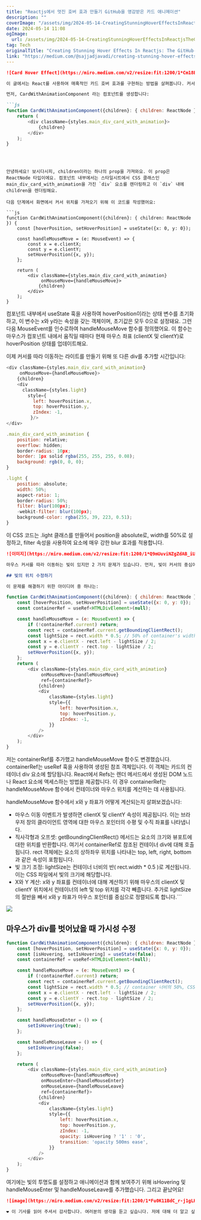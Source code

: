 ```yaml
---
title: "Reactjs에서 멋진 호버 효과 만들기 GitHub을 영감받은 카드 애니메이션"
description: ""
coverImage: "/assets/img/2024-05-14-CreatingStunningHoverEffectsInReactjsTheGitHub-InspiredCardAnimation_0.png"
date: 2024-05-14 11:08
ogImage: 
  url: /assets/img/2024-05-14-CreatingStunningHoverEffectsInReactjsTheGitHub-InspiredCardAnimation_0.png
tag: Tech
originalTitle: "Creating Stunning Hover Effects In Reactjs: The GitHub-Inspired Card Animation"
link: "https://medium.com/@sajjadjavadi/creating-stunning-hover-effects-in-reactjs-the-github-inspired-card-animation-f85bae6dc226"
---
```



```markdown
![Card Hover Effect](https://miro.medium.com/v2/resize:fit:1200/1*Cm18EAy6mzdv8N4iOpm1mA.gif)

이 글에서는 React를 사용하여 매혹적인 카드 호버 효과를 구현하는 방법을 살펴봅니다. 커서를 따라 움직이는 동적 라이트 효과를 추가하는 과정부터 사용자 경험을 몰입적이고 시각적으로 매력적으로 만드는 것까지 다룰 것입니다. 마우스 이벤트 처리부터 부드러운 애니메이션 및 성능 최적화까지, 웹 프로젝트를 높이는 눈에 띄는 카드 상호작용을 만드는 데 필요한 모든 것을 다룰 것입니다.

먼저, CardWithAnimationComponent 라는 컴포넌트를 생성합니다:

```js
function CardWithAnimationComponent({children}: { children: ReactNode }) {
    return (
        <div className={styles.main_div_card_with_animation}>
            {children}
        </div>
    );
}
```   
```  



안녕하세요! 보시다시피, children이라는 하나의 prop을 가져와요. 이 prop은 ReactNode 타입이에요. 컴포넌트 내부에서는 스타일시트에서 CSS 클래스인 main_div_card_with_animation을 가진 `div` 요소를 렌더링하고 이 `div` 내에 children을 렌더링해요.

다음 단계에서 화면에서 커서 위치를 가져오기 위해 이 코드를 작성했어요:

```js
function CardWithAnimationComponent({children}: { children: ReactNode }) {
    const [hoverPosition, setHoverPosition] = useState({x: 0, y: 0});

    const handleMouseMove = (e: MouseEvent) => {
        const x = e.clientX;
        const y = e.clientY;
        setHoverPosition({x, y});
    };

    return (
        <div className={styles.main_div_card_with_animation}
             onMouseMove={handleMouseMove}>
            {children}
        </div>
    );
}
```

컴포넌트 내부에서 useState 훅을 사용하여 hoverPosition이라는 상태 변수를 초기화하고, 이 변수는 x와 y라는 속성을 갖는 객체이며, 초기값은 모두 0으로 설정돼요. 그런 다음 MouseEvent를 인수로하여 handleMouseMove 함수를 정의했어요. 이 함수는 마우스가 컴포넌트 내에서 움직일 때마다 현재 마우스 좌표 (clientX 및 clientY)로 hoverPosition 상태를 업데이트해요.



이제 커서를 따라 이동하는 라이트를 만들기 위해 또 다른 div를 추가할 시간입니다:

```js
<div className={styles.main_div_card_with_animation}
     onMouseMove={handleMouseMove}>
    {children}
    <div
      className={styles.light}
        style={
          left: hoverPosition.x,
          top: hoverPosition.y,
          zIndex: -1,
         }/>
</div>
```

```js
.main_div_card_with_animation {
    position: relative;
    overflow: hidden;
    border-radius: 10px;
    border: 1px solid rgba(255, 255, 255, 0.08);
    background: rgb(0, 0, 0);
}

.light {
    position: absolute;
    width: 50%;
    aspect-ratio: 1;
    border-radius: 50%;
    filter: blur(100px);
    -webkit-filter: blur(100px);
    background-color: rgba(255, 39, 223, 0.51);
}
```

이 CSS 코드는 .light 클래스를 만들어서 position을 absolute로, width를 50%로 설정하고, filter 속성을 사용하여 요소에 매우 강한 blur 효과를 적용합니다.



```markdown
![이미지](https://miro.medium.com/v2/resize:fit:1200/1*Q9mUuviNZgZdAB_iUsmfkg.gif)

마우스 커서를 따라 이동하는 빛이 있지만 2 가지 문제가 있습니다. 먼저, 빛이 커서의 중심이 아니며 둘째로 마우스가 div 영역을 벗어나면 빛이 사라지지 않습니다.

## 빛의 위치 수정하기

이 문제를 해결하기 위한 아이디어 중 하나는:
```  



```js
function CardWithAnimationComponent({children}: { children: ReactNode }) {
    const [hoverPosition, setHoverPosition] = useState({x: 0, y: 0});
    const containerRef = useRef<HTMLDivElement>(null);

    const handleMouseMove = (e: MouseEvent) => {
        if (!containerRef.current) return;
        const rect = containerRef.current.getBoundingClientRect();
        const lightSize = rect.width * 0.5; // 50% of container's width, equal to light size in css file
        const x = e.clientX - rect.left - lightSize / 2;
        const y = e.clientY - rect.top - lightSize / 2;
        setHoverPosition({x, y});
    };
    return (
        <div className={styles.main_div_card_with_animation}
             onMouseMove={handleMouseMove}
             ref={containerRef}>
            {children}
            <div
                className={styles.light}
                style={{
                    left: hoverPosition.x,
                    top: hoverPosition.y,
                    zIndex: -1,
                }}
            />
        </div>
    );
}
```

저는 containerRef를 추가했고 handleMouseMove 함수도 변경했습니다. containerRef는 useRef 훅을 사용하여 생성된 참조 객체입니다. 이 객체는 카드의 컨테이너 div 요소에 할당됩니다. React에서 Refs는 렌더 메서드에서 생성된 DOM 노드나 React 요소에 액세스하는 방법을 제공합니다. 이 경우 containerRef는 handleMouseMove 함수에서 컨테이너와 마우스 위치를 계산하는 데 사용됩니다.

handleMouseMove 함수에서 x와 y 좌표가 어떻게 계산되는지 살펴보겠습니다:

- 마우스 이동 이벤트가 발생하면 clientX 및 clientY 속성이 제공됩니다. 이는 브라우저 창의 클라이언트 영역에 대한 마우스 포인터의 수평 및 수직 좌표를 나타냅니다.
- 직사각형과 오프셋: getBoundingClientRect() 메서드는 요소의 크기와 뷰포트에 대한 위치를 반환합니다. 여기서 containerRef로 참조된 컨테이너 div에 대해 호출됩니다. rect 객체에는 요소의 상하좌우 위치를 나타내는 top, left, right, bottom과 같은 속성이 포함됩니다.
- 빛 크기 조정: lightSize는 컨테이너 너비의 반( rect.width * 0.5 )로 계산됩니다. 이는 CSS 파일에서 빛의 크기에 해당합니다.
- X와 Y 계산: x와 y 좌표를 컨테이너에 대해 계산하기 위해 마우스의 clientX 및 clientY 위치에서 컨테이너의 left 및 top 위치를 각각 빼줍니다. 추가로 lightSize의 절반을 빼서 x와 y 좌표가 마우스 포인터를 중심으로 정렬되도록 합니다.```



<img src="https://miro.medium.com/v2/resize:fit:1200/1*juNu5QaGs6gO0FmqX4jQDA.gif" />

## 마우스가 div를 벗어났을 때 가시성 수정

```js
function CardWithAnimationComponent({children}: { children: ReactNode }) {
    const [hoverPosition, setHoverPosition] = useState({x: 0, y: 0});
    const [isHovering, setIsHovering] = useState(false);
    const containerRef = useRef<HTMLDivElement>(null);

    const handleMouseMove = (e: MouseEvent) => {
        if (!containerRef.current) return;
        const rect = containerRef.current.getBoundingClientRect();
        const lightSize = rect.width * 0.5; // container 너비의 50%, CSS 파일에서 빛 크기와 동일
        const x = e.clientX - rect.left - lightSize / 2;
        const y = e.clientY - rect.top - lightSize / 2;
        setHoverPosition({x, y});
    };

    const handleMouseEnter = () => {
        setIsHovering(true);
    };

    const handleMouseLeave = () => {
        setIsHovering(false);
    };

    return (
        <div className={styles.main_div_card_with_animation}
             onMouseMove={handleMouseMove}
             onMouseEnter={handleMouseEnter}
             onMouseLeave={handleMouseLeave}
             ref={containerRef}>
            {children}
            <div
                className={styles.light}
                style={{
                    left: hoverPosition.x,
                    top: hoverPosition.y,
                    zIndex: -1,
                    opacity: isHovering ? '1' : '0',
                    transition: 'opacity 500ms ease',
                }}
            />
        </div>
    );
}
```

여기에는 빛의 투명도를 설정하고 애니메이션과 함께 보여주기 위해 isHovering 및 handleMouseEnter 및 handleMouseLeave를 추가했습니다. 그리고 끝났어요!



```markdown
![image](https://miro.medium.com/v2/resize:fit:1200/1*Fu0K11BdC_r-j1gLHidQfA.gif)

❤️ 이 기사를 읽어 주셔서 감사합니다. 여러분의 생각을 듣고 싶습니다. 저에 대해 더 알고 싶으시면 제 웹사이트를 방문해주세요:
```